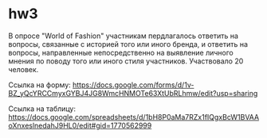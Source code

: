 # hw3

В опросе "World of Fashion" участникам пердлагалось ответить на вопросы, связанные с историей того или иного бренда, и ответить на вопросы, направленные непосредственно на выявление личного мнения по поводу того или иного стиля участников. Участвовало 20 человек.

Ссылка на форму: https://docs.google.com/forms/d/1v-BZ_yQcYRCCmyxGYBJ4JG8WmcHNMOTe63XtUbRLhmw/edit?usp=sharing

Ссылка на таблицу: https://docs.google.com/spreadsheets/d/1bH8P0aMa7RZx1fIQgxBcW1BVAAoXnxeslnedahJ9HL0/edit#gid=1770562999
